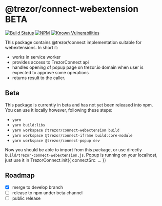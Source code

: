 # @trezor/connect-webextension BETA

[![Build Status](https://github.com/trezor/trezor-suite/actions/workflows/connect-test.yml/badge.svg)](https://github.com/trezor/trezor-suite/actions/workflows/connect-test.yml)
[![NPM](https://img.shields.io/npm/v/@trezor/connect-webextension.svg)](https://www.npmjs.org/package/@trezor/connect-webextension)
[![Known Vulnerabilities](https://snyk.io/test/github/trezor/connect-webextension/badge.svg?targetFile=package.json)](https://snyk.io/test/github/trezor/trezor-suite?targetFile=packages/connect-webextension/package.json)

This package contains @trezor/connect implementation suitable for webextensions. In short it:

-   works in service worker
-   provides access to TrezorConnect api
-   handles opening of popup page on trezor.io domain when user is expected to approve some operations
-   returns result to the caller.

## Beta

This package is currently in beta and has not yet been released into npm. You can use it locally however, following these steps:

-   `yarn`
-   `yarn build:libs`
-   `yarn workspace @trezor/connect-webextension build`
-   `yarn workspace @trezor/connect-iframe build:core-module`
-   `yarn workspace @trezor/connect-popup dev`

Now you should be able to import from this package, or use directly `build/trezor-connect-webextension.js`. Popup is running on your localhost, just use it in TrezorConnect.init({ connectSrc: ... })

## Roadmap

-   [x] merge to develop branch
-   [ ] release to npm under beta channel
-   [ ] public release
